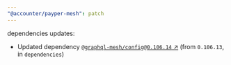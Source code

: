 ```yaml
---
"@accounter/payper-mesh": patch
---
```

dependencies updates:
  - Updated dependency [`@graphql-mesh/config@0.106.14` ↗︎](https://www.npmjs.com/package/@graphql-mesh/config/v/0.106.14) (from `0.106.13`, in `dependencies`)

